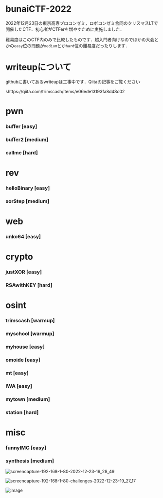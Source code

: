 # bunaiCTF-2022
2022年12月23日の東京高専プロコンゼミ，ロボコンゼミ合同のクリスマスLTで開催したCTF．初心者がCTFerを増やすために実施しました．


難易度はこのCTF内のみで比較したものです．超入門者向けなのでほかの大会とかの`easy`位の問題が`medium`とか`hard`位の難易度だったりします．

# writeupについて
githubに書いてあるwriteupは工事中です．Qiitaの記事をご覧ください

shttps://qiita.com/trimscash/items/e06ede13193fa8d48c02

# pwn
### buffer [easy]
### buffer2 [medium]
### callme [hard]
# rev
### helloBinary [easy]
### xorStep [medium]
# web
### unko64 [easy]
# crypto
### justXOR [easy]
### RSAwithKEY [hard]
# osint
### trimscash [warmup]
### myschool [warmup]
### myhouse [easy]
### omoide [easy]
### mt [easy]
### IWA [easy]
### mytown [medium]
### station [hard]
# misc
### funnyIMG [easy]
### synthesis [medium]

![screencapture-192-168-1-80-2022-12-23-19_28_49](https://user-images.githubusercontent.com/42578480/209422527-3edfdfb2-8696-46c8-a3ce-6afd6894b235.png)


![screencapture-192-168-1-80-challenges-2022-12-23-19_27_17](https://user-images.githubusercontent.com/42578480/209422524-08911038-a35b-4dfe-bb6f-0ca0f90b78cb.png)

![image](https://user-images.githubusercontent.com/42578480/209422543-1f853913-0ec2-4832-bdf9-94e54ad03d9d.png)

